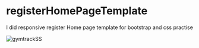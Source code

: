 # registerHomePageTemplate
I did responsive register Home page template for bootstrap and css practise


![gymtrackSS](https://user-images.githubusercontent.com/51200138/67393847-e1eb0780-f5ab-11e9-8bf5-f6a90e56fd36.png)

